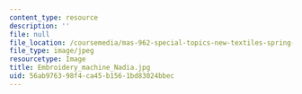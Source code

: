 ```yaml
---
content_type: resource
description: ''
file: null
file_location: /coursemedia/mas-962-special-topics-new-textiles-spring-2010/56ab976398f4ca45b1561bd83024bbec_Embroidery_machine_Nadia.jpg
file_type: image/jpeg
resourcetype: Image
title: Embroidery_machine_Nadia.jpg
uid: 56ab9763-98f4-ca45-b156-1bd83024bbec
---
```

